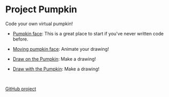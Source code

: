 # Project Pumpkin

<div id="sketch">
</div>

Code your own virtual pumpkin!

* [Pumpkin face](face.html): This is a great place to start if you've never
    written code before.

* [Moving pumpkin face](moving_face.html): Animate your drawing!

* [Draw on the Pumpkin](decorate.html): Make a drawing!

* [Draw with the Pumpkin](drawWithPumpkin.html): Make a drawing!

<script src="p5/p5.js"></script>
<script src="face.js"></script>


<br/>

[GitHub project](https://github.com/dkessner/ProjectPumpkin)
